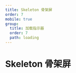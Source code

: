 ```yaml
---
title: Skeleton 骨架屏
order: 7
mobile: true
group:
  title: 加载指示器
  order: 7
  path: loading
---
```


# Skeleton 骨架屏

<code src="../demo/Skeleton.tsx"></code>
<API src="../src/Skeleton.tsx"></API>
